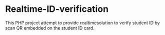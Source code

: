 # Realtime-ID-verification
This PHP project attempt to provide realtimesolution to verify student ID by scan QR embedded on the student ID card.
